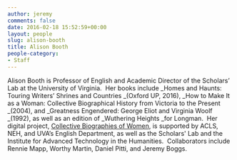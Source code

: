 ```yaml
---
author: jeremy
comments: false
date: 2016-02-18 15:52:59+00:00
layout: people
slug: alison-booth
title: Alison Booth
people-category:
- Staff
---
```


Alison Booth is Professor of English and Academic Director of the Scholars’ Lab at the University of Virginia.  Her books include _Homes and Haunts: Touring Writers’ Shrines and Countries _(Oxford UP, 2016), _How to Make It as a Woman: Collective Biographical History from Victoria to the Present _(2004), and _Greatness Engendered: George Eliot and Virginia Woolf _(1992), as well as an edition of _Wuthering Heights _for Longman.  Her digital project, [Collective Biographies of Women](http://cbw.iath.virginia.edu/cbw_db/), is supported by ACLS, NEH, and UVA’s English Department, as well as the Scholars' Lab and the Institute for Advanced Technology in the Humanities.  Collaborators include Rennie Mapp, Worthy Martin, Daniel Pitti, and Jeremy Boggs.
